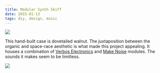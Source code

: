 ```yaml
---
title: Modular Synth Skiff
date: 2015-01-13
tags: diy, design, music
---
```


![][1]

This hand-built case is dovetailed walnut. The juxtaposition between the organic and space-race aesthetic is what made this project appealing. It houses a combination of [Verbos Electronics][2] and [Make Noise][3] modules. The sounds it makes seem to be limitless.

![][4]

[3]: https://www.makenoisemusic.com
[2]: https://www.verboselectronics.com
[1]: https://rhizome.s3.amazonaws.com/images/diy/modular.jpg
[4]: https://rhizome.s3.amazonaws.com/images/diy/modular_2.jpg
